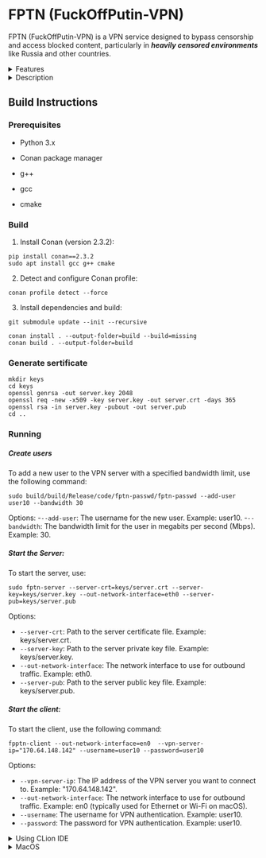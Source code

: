 #  FPTN (FuckOffPutin-VPN)

  
FPTN (FuckOffPutin-VPN) is a VPN service designed to bypass censorship and access blocked content, particularly in ***heavily censored environments*** like Russia and other countries.

  
<details>
  <summary>Features</summary>
  
-  Bypasses government censorship and blocks.
-  Encrypts internet traffic to ensure privacy.
-  Easy to use and setup?
</details>


<details>
  <summary>Description</summary>
  

FPTN operates by securely routing network traffic from your device through a VPN server to bypass censorship and access restricted content. The process involves encapsulating your traffic within a secure WebSocket tunnel, which is then processed by the VPN server. Here's a high-level overview of the workflow:

```
+--------------------+                      +--------------------+
|                    |                      |                    |
|    Client          |                      |    Server          |
|                    |                      |                    |
|  +-------------+   |                      |  +-------------+   |
|  |             |   |    HTTPS WebSocket   |  |             |   |
|  | VPN Client  +   +<-------------------->+  | VPN Server  |   |
|  |             |   |                      |  |             |   |
|  +-------------+   |                      |  +-------------+   |
|                    |                      |                    |
+--------------------+                      +--------------------+
      ^                                         ^
      |                                         |
      |                                         |
      |                                         |
      v                                         v
+--------------------+                      +--------------------+
|                    |                      |                    |
|   Traffic          |                      |   Traffic          |
|                    |                      |                    |
+--------------------+                      +--------------------+
```

FPTN can be seamlessly integrated with **NGINX**, allowing you to disguise the VPN server behind any regular web server. This can be particularly useful in evading detection and bypassing restrictive network filters. By using NGINX to proxy WebSocket connections, you can effectively hide the VPN server behind the façade of a regular website.


```
    location /fptn/ {
        proxy_pass http://localhost:YOUR_VPN_SERVER_PORT; # Replace with the port where your VPN server is running
        proxy_http_version 1.1;

        # Upgrade the connection to WebSocket
        proxy_set_header Upgrade $http_upgrade;
        proxy_set_header Connection 'upgrade';

        # Pass necessary headers to the VPN server
        proxy_set_header Host $host;
        proxy_set_header X-Real-IP $remote_addr;
        proxy_set_header X-Forwarded-For $proxy_add_x_forwarded_for;
        proxy_set_header X-Forwarded-Proto $scheme;

        # Optional: Set timeouts to ensure stable connections
        proxy_read_timeout 86400;
        proxy_send_timeout 86400;
    }
```


**This method makes it significantly harder for censorship systems to identify and block your VPN traffic.** Since the VPN traffic is disguised as standard web traffic, filtering mechanisms that focus on identifying specific VPN protocols or patterns will struggle to detect and block this traffic. Consequently, the VPN becomes more resilient against censorship and filtering attempts, improving access to restricted content in heavily censored environments.


</details>

  
##  Build Instructions

  

###  Prerequisites

  

-  Python 3.x

-  Conan package manager
- g++
- gcc
- cmake

  
  

###  Build

  

1. Install Conan (version 2.3.2):

```
pip install conan==2.3.2
sudo apt install gcc g++ cmake
```

  

2. Detect and configure Conan profile:

```
conan profile detect --force
```

  
3. Install dependencies and build:

```
git submodule update --init --recursive 

conan install . --output-folder=build --build=missing
conan build . --output-folder=build
```

  

###  Generate sertificate

```
mkdir keys
cd keys
openssl genrsa -out server.key 2048
openssl req -new -x509 -key server.key -out server.crt -days 365
openssl rsa -in server.key -pubout -out server.pub
cd ..
```

### Running

##### Create users
To add a new user to the VPN server with a specified bandwidth limit, use the following command:
```
sudo build/build/Release/code/fptn-passwd/fptn-passwd --add-user user10 --bandwidth 30
```
Options:
-`--add-user`: The username for the new user. Example: user10.
-`--bandwidth`: The bandwidth limit for the user in megabits per second (Mbps). Example: 30.

##### Start the Server:
    
To start the server, use:
```
sudo fptn-server --server-crt=keys/server.crt --server-key=keys/server.key --out-network-interface=eth0 --server-pub=keys/server.pub
 ``` 
Options:
- `--server-crt`: Path to the server certificate file. Example: keys/server.crt.
- `--server-key`: Path to the server private key file. Example: keys/server.key.
- `--out-network-interface`: The network interface to use for outbound traffic. Example: eth0.
- `--server-pub`: Path to the server public key file. Example: keys/server.pub.


##### Start the client:

To start the client, use the following command:
```
fpptn-client --out-network-interface=en0  --vpn-server-ip="170.64.148.142" --username=user10 --password=user10
```
Options:
- `--vpn-server-ip`: The IP address of the VPN server you want to connect to. Example: "170.64.148.142".
- `--out-network-interface`: The network interface to use for outbound traffic. Example: en0 (typically used for Ethernet or Wi-Fi on macOS).
- `--username`: The username for VPN authentication. Example: user10.
- `--password`: The password for VPN authentication. Example: user10.



<details>
  <summary>Using CLion IDE</summary>
  
After opening the project, the "Open Project Wizard" will appear automatically. You need to add the following CMake options:

```
-DCONAN_HOST_PROFILE="auto-cmake;default" -DCMAKE_PROJECT_TOP_LEVEL_INCLUDES=./conan_provider.cmake
```
</details>



<details>
  <summary>MacOS</summary>
  
Solution: https://github.com/ntop/n2n/issues/773

- Download https://github.com/Tunnelblick/Tunnelblick/tree/master/third_party/tap-notarized.kext
- Download https://github.com/Tunnelblick/Tunnelblick/tree/master/third_party/tun-notarized.kext
- Change the name to tap.kext and tap.kext,
- Copy to /Library/Extensions
- add net.tunnelblick.tap.plist and net.tunnelblick.tun.plist to /Library/LaunchDaemons/

``` 
#net.tunnelblick.tap.plist
<?xml version="1.0" encoding="UTF-8"?>
  <!DOCTYPE plist PUBLIC "-//Apple//DTD PLIST 1.0//EN" "http://www.apple.com/DTDs/PropertyList-1.0.dtd">
  <plist version="1.0">
  <dict>
      <key>Label</key>
      <string>net.tunnelblick.tap</string>
      <key>ProgramArguments</key>
      <array>
          <string>/sbin/kextload</string>
          <string>/Library/Extensions/tap.kext</string>
      </array>
      <key>KeepAlive</key>
      <false/>
      <key>RunAtLoad</key>
      <true/>
      <key>UserName</key>
      <string>root</string>
  </dict>
  </plist>
   #net.tunnelblick.tun.plist
  <?xml version="1.0" encoding="UTF-8"?>
  <!DOCTYPE plist PUBLIC "-//Apple//DTD PLIST 1.0//EN" "http://www.apple.com/DTDs/PropertyList-1.0.dtd">
  <plist version="1.0">
  <dict>
      <key>Label</key>
      <string>net.tunnelblick.tun</string>
      <key>ProgramArguments</key>
      <array>
          <string>/sbin/kextload</string>
          <string>/Library/Extensions/tun.kext</string>
      </array>
      <key>KeepAlive</key>
      <false/>
      <key>RunAtLoad</key>
      <true/>
      <key>UserName</key>
      <string>root</string>
  </dict>
</plist>
````

Run sudo kextload /Library/Extensions/tap.kext in the terminal
restart Mac after allowing the security check.


</details>

